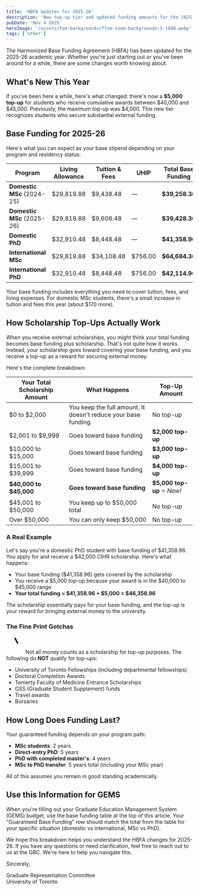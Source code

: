 ```yaml
---
title: 'HBFA Updates for 2025-26'
description: 'New top-up tier and updated funding amounts for the 2025-26 academic year'
pubDate: 'Nov 4 2025'
heroImage: '/assets/fom-backgrounds/ffom-zoom-backgrounds-5-1080.webp'
tags: ['other']
---
```


The Harmonized Base Funding Agreement (HBFA) has been updated for the 2025-26 academic year. Whether you're just starting out or you've been around for a while, there are some changes worth knowing about.

## What's New This Year

If you've been here a while, here's what changed: there's now a **$5,000 top-up** for students who receive cumulative awards between $40,000 and $45,000. Previously, the maximum top-up was $4,000. This new tier recognizes students who secure substantial external funding.

## Base Funding for 2025-26

Here's what you can expect as your base stipend depending on your program and residency status:

| Program | Living Allowance | Tuition & Fees | UHIP | **Total Base Funding** |
|---------|-----------------|----------------|------|---------------------|
| **Domestic MSc** (2024-25) | $29,819.88 | $9,438.48 | — | **$39,258.36** |
| **Domestic MSc** (2025-26) | $29,819.88 | $9,608.48 | — | **$39,428.36** |
| **Domestic PhD** | $32,910.48 | $8,448.48 | — | **$41,358.96** |
| **International MSc** | $29,819.88 | $34,108.48 | $756.00 | **$64,684.36** |
| **International PhD** | $32,910.48 | $8,448.48 | $756.00 | **$42,114.96** |

Your base funding includes everything you need to cover tuition, fees, and living expenses. For domestic MSc students, there's a small increase in tuition and fees this year (about $170 more).

## How Scholarship Top-Ups Actually Work

When you receive external scholarships, you might think your total funding becomes base funding plus scholarship. That's not quite how it works. Instead, your scholarship goes toward covering your base funding, and you receive a top-up as a reward for securing external money.

Here's the complete breakdown:

| Your Total Scholarship Amount | What Happens | Top-Up Amount |
|-------------------------------|--------------|---------------|
| $0 to $2,000 | You keep the full amount. It doesn't reduce your base funding. | No top-up |
| $2,001 to $9,999 | Goes toward base funding | **$2,000 top-up** |
| $10,000 to $15,000 | Goes toward base funding | **$3,000 top-up** |
| $15,001 to $39,999 | Goes toward base funding | **$4,000 top-up** |
| **$40,000 to $45,000** | **Goes toward base funding** | **$5,000 top-up** ⭐ *New!* |
| $45,001 to $50,000 | You keep up to $50,000 total | No top-up |
| Over $50,000 | You can only keep $50,000 | No top-up |

### A Real Example

Let's say you're a domestic PhD student with base funding of $41,358.96. You apply for and receive a $42,000 CIHR scholarship. Here's what happens:

- Your base funding ($41,358.96) gets covered by the scholarship
- You receive a $5,000 top-up because your award is in the $40,000 to $45,000 range
- **Your total funding = $41,358.96 + $5,000 = $46,358.96**

The scholarship essentially pays for your base funding, and the top-up is your reward for bringing external money to the university.

### The Fine Print Gotchas

<div class="bg-yellow-100 border-l-4 border-yellow-500 text-yellow-700 p-4 my-4 rounded">
    <svg xmlns="http://www.w3.org/2000/svg" width="3rem" height="3rem" viewBox="0 0 24 24"><g fill="none" stroke="currentColor" stroke-linecap="round" stroke-linejoin="round" stroke-width="2"><path stroke-dasharray="64" stroke-dashoffset="64" d="M12 3l9 17h-18l9 -17Z"><animate fill="freeze" attributeName="stroke-dashoffset" dur="0.6s" values="64;0"/></path><path stroke-dasharray="6" stroke-dashoffset="6" d="M12 10v4"><animate fill="freeze" attributeName="stroke-dashoffset" begin="0.6s" dur="0.2s" values="6;0"/></path><path stroke-dasharray="2" stroke-dashoffset="2" d="M12 17v0.01"><animate fill="freeze" attributeName="stroke-dashoffset" begin="0.8s" dur="0.2s" values="2;0"/></path></g></svg>
    Not all money counts as a scholarship for top-up purposes. The following do <b>NOT</b> qualify for top-ups:
    <ul>
        <li>University of Toronto Fellowships (including departmental fellowships)</li>
        <li>Doctoral Completion Awards</li>
        <li>Temerty Faculty of Medicine Entrance Scholarships</li>
        <li>GSS (Graduate Student Supplement) funds</li>
        <li>Travel awards</li>
        <li>Bursaries</li>
    </ul>
</div>

## How Long Does Funding Last?

Your guaranteed funding depends on your program path:

- **MSc students**: 2 years
- **Direct-entry PhD**: 5 years
- **PhD with completed master's**: 4 years
- **MSc to PhD transfer**: 5 years total (including your MSc year)

All of this assumes you remain in good standing academically.

## Use this Information for GEMS

When you're filling out your Graduate Education Management System (GEMS) budget, use the base funding table at the top of this article. Your "Guaranteed Base Funding" row should match the total from the table for your specific situation (domestic vs international, MSc vs PhD).

We hope this breakdown helps you understand the HBFA changes for 2025-26. If you have any questions or need clarification, feel free to reach out to us at the GRC. We're here to help you navigate this.

Sincerely,

Graduate Representation Committee  
University of Toronto
